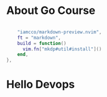# About Go Course
``` lua {

    "iamcco/markdown-preview.nvim",
    ft = "markdown",
    build = function()
      vim.fn["mkdp#util#install"]()
    end,
},
  ```
# Hello Devops
# 



 
